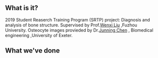 ## What is it?

2019 Student Reaserch Training Program (SRTP) project: Diagnosis and analysis of bone structure. Supervised by Prof.[Wenxi Liu](http://cmcs.fzu.edu.cn/website/f/teacherDetail?id=212) ,Fuzhou University. Osteocyte images provieded by Dr.[Junning Chen](https://emps.exeter.ac.uk/engineering/staff/jc934) , Biomedical engineering ,University of Exeter.

## What we've done



